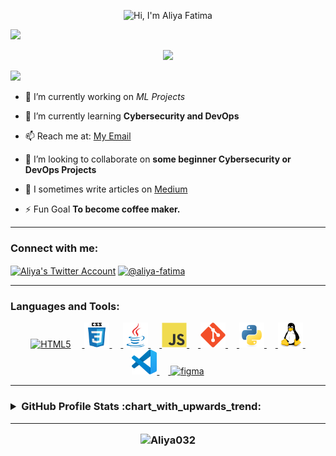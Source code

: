 <p align = "center"> <img src="./1920x800_AdobeExpress.gif" alt="Hi, I'm Aliya Fatima"> </p>
<!-- <hr>
<h3 align="center">AI & DS Undergraduate. Always learning & exploring.</h3>
<hr> -->
<img src="https://user-images.githubusercontent.com/73097560/115834477-dbab4500-a447-11eb-908a-139a6edaec5c.gif"> 
<p></p>
<p align="center"><img src="https://readme-typing-svg.herokuapp.com?lines=Artificial+Intelligence+and+Data+Science+Undergraduate.;Always%20learning%20new%20things.;&center=true&width=800&height=50"></p>
<img src="https://user-images.githubusercontent.com/73097560/115834477-dbab4500-a447-11eb-908a-139a6edaec5c.gif"> 

- 🔭 I’m currently working on *ML Projects*

- 🌱 I’m currently learning **Cybersecurity and DevOps**


- 📫 Reach me at:  [My Email](aliyahassan032@gmail.com)


- 🤝 I’m looking to collaborate on **some beginner Cybersecurity or DevOps Projects**
  
  
- 📝 I sometimes write articles on [Medium](https://medium.com/@aliya-fatima)

- ⚡ Fun Goal **To become coffee maker.**

<hr>

<h3 align="left">Connect with me:</h3>
<p align="left">
<a href="https://twitter.com/aliya_explores" target="blank"><img align="center" src="https://raw.githubusercontent.com/rahuldkjain/github-profile-readme-generator/master/src/images/icons/Social/twitter.svg" alt="Aliya's Twitter Account" height="30" width="40" /></a>
<a href="https://medium.com/@aliya-fatima" target="blank"><img align="center" src="https://raw.githubusercontent.com/rahuldkjain/github-profile-readme-generator/master/src/images/icons/Social/medium.svg" alt="@aliya-fatima" height="30" width="40" /></a>
</p>
<hr>
<h3 align="left">Languages and Tools:</h3>
<p align="center"> 
 &emsp;<a href="https://developer.mozilla.org/en-US/docs/Glossary/HTML5" target="_blank" rel="noreferrer"><img src="https://raw.githubusercontent.com/danielcranney/readme-generator/main/public/icons/skills/html5-colored.svg" width="36" height="36" alt="HTML5" /></a> &emsp;<a href="https://www.w3schools.com/css/" target="_blank" rel="noreferrer"> <img src="https://raw.githubusercontent.com/devicons/devicon/master/icons/css3/css3-original-wordmark.svg" alt="css3" width="40" height="40"/>
</a> &emsp;<a href="https://www.java.com" target="_blank" rel="noreferrer"> <img src="https://raw.githubusercontent.com/devicons/devicon/master/icons/java/java-original.svg" alt="java" width="40" height="40"/> </a> &emsp;<a href="https://developer.mozilla.org/en-US/docs/Web/JavaScript" target="_blank" rel="noreferrer"> <img src="https://raw.githubusercontent.com/devicons/devicon/master/icons/javascript/javascript-original.svg" alt="javascript" width="40" height="40"/> </a>&emsp;<a href="https://git-scm.com/" target="_blank"> <img src= "https://raw.githubusercontent.com/devicons/devicon/master/icons/git/git-original.svg" alt="git" width="40" height="40"/> </a>&emsp;<a href="https://www.python.org" target="_blank" rel="noreferrer"> <img src="https://raw.githubusercontent.com/devicons/devicon/master/icons/python/python-original.svg" alt="python" width="40" height="40"/> </a>&emsp;<a href="https://www.linux.org/" target="_blank"> <img src="https://raw.githubusercontent.com/devicons/devicon/master/icons/linux/linux-original.svg" alt="linux" width="40" height="40"/> </a>
&emsp;<a href="https://code.visualstudio.com/" target="_blank"> <img src= "https://raw.githubusercontent.com/devicons/devicon/master/icons/vscode/vscode-original.svg" alt="VS Code" width="40" height="40"/> </a>&emsp;<a href="https://www.figma.com/" target="_blank" rel="noreferrer"> <img src="https://www.vectorlogo.zone/logos/figma/figma-icon.svg" alt="figma" width="40" height="40"/> </a>

</p>

<hr>

<p> <h3>
<details> 
    <summary> <b>GitHub Profile Stats :chart_with_upwards_trend:</b> </summary>
    <br/>
    <p align="center">
  <!--    <a href="http://www.github.com/Aliya032"><img src="https://github-readme-stats.vercel.app/api?username=Aliya032&show_icons=true&hide=stars,issues,&count_private=true&title_color=0891b2&text_color=ffffff&icon_color=0891b2&bg_color=1c1917&hide_border=true&show_icons=true" alt="Aliya Fatima's GitHub stats" /></a>
    </p> -->
<p align = "center">&nbsp;<img align="center" src="https://github-readme-stats.vercel.app/api?username=Aliya032&show_icons=true&locale=en&title_color=0891b2&text_color=ffffff&icon_color=0891b2&bg_color=1c1917&hide_border=true" alt="Aliya Fatima's Github Stats" /></p>
  
  <h3/></details>
  </p>
<hr/>



<!-- <p><img align="left" src="https://github-readme-stats.vercel.app/api/top-langs?username=Aliya032&show_icons=true&locale=en&layout=compact" alt="Aliya032" /></p> -->

<!-- <p>&nbsp;<img align="center" src="https://github-readme-stats.vercel.app/api?username=Aliya032&show_icons=true&locale=en" alt="Aliya Fatima's Github Stats" /></p> -->

<!-- Profile Views -->
<p align="center"> <img src="https://komarev.com/ghpvc/?username=Aliya032f&label=Profile%20views&color=0e75b6&style=plastic" alt="Aliya032" /> </p>
